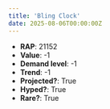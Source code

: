 ```yaml
---
title: 'Bling Clock'
date: 2025-08-06T00:00:00Z
---
```

- **RAP**: 21152
- **Value**: -1
- **Demand level**: -1
- **Trend**: -1
- **Projected?**: True
- **Hyped?**: True
- **Rare?**: True
